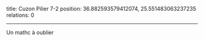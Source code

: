 title: Cuzon Pilier 7-2
position: 36.882593579412074, 25.551483063237235
relations: 0

---











Un mathc à oublier